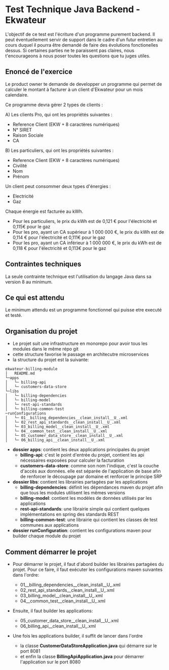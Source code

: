 # Test Technique Java Backend - Ekwateur

L'objectif de ce test est l'écriture d'un programme purement backend. Il peut éventuellement servir de support dans le cadre 
d'un futur entretien au cours duquel il pourra être demandé de faire des évolutions fonctionelles dessus. Si certaines parties
ne te paraissent pas claires, nous t'encourageons à nous poser toutes les questions que tu juges utiles.

## Enoncé de l'exercice
Le product owner te demande de developper un programme qui permet de calculer le montant à facturer à un client d'Ekwateur pour 
un mois calendaire.

Ce programme devra gérer 2 types de clients :

A) Les clients Pro, qui ont les propriétés suivantes :
- Reference Client (EKW + 8 caractères numériques)
- N° SIRET
- Raison Sociale
- CA

B) Les particuliers, qui ont les propriétés suivantes :
- Reference Client (EKW + 8 caractères numériques)
- Civilité
- Nom
- Prénom

Un client peut consommer deux types d'énergies :
- Electricité
- Gaz

Chaque énergie est facturée au kWh.
- Pour les particuliers, le prix du kWh est de 0,121 € pour l'électricité et 0,115€ pour le gaz
- Pour les pro, ayant un CA supérieur à 1 000 000 €, le prix du kWh est de 0,114 € pour l'électricité et 0,111€ pour le gaz
- Pour les pro, ayant un CA inférieur à 1 000 000 €, le prix du kWh est de 0,118 € pour l'électricité et 0,113€ pour le gaz

## Contraintes techniques
La seule contrainte technique est l'utilisation du langage Java dans sa version 8 au minimum.

## Ce qui est attendu
Le minimum attendu est un programme fonctionnel qui puisse etre executé et testé.

## Organisation du projet
- Le projet suit une infrastructure en monorepo pour avoir tous les modules dans le même répo git
- cette structure favorise le passage en architecutre microservices
- la structure du projet est la suivante:
```
ekwateur-billing-module
│   README.md
└─apps
│   └─ billing-api
│   └─ customers-data-store
└─libs
│   └─ billing-dependencies
│   └─ billing-model
│   └─ rest-api-standards
│   └─ billing-common-test
─runConfigurations
│   └─ 01__billing_dependencies__clean_install__U_.xml
│   └─ 02_rest_api_standards__clean_install__U_.xml
│   └─ 03_billing_model__clean_install__U_.xml
│   └─ 04__common_test__clean_install__U_.xml
│   └─ 05_customer_data_store__clean_install__U_.xml
│   └─ 06_billing_api__clean_install__U_.xml
```
- **dossier apps**: contient les deux applications principales du projet 
  - **billing-api**: c'est le point d'entrée du projet, contient les api nécessaires exposées pour calculer la facturation
  - **customers-data-store**: comme son nom l'indique, c'est la couche d'accès aux données. elle est séparée de l'application de base afin de renforcer le découpage par domaine et renforcer le principe SRP 
- **dossier libs**: contient les librairies partagées par les applications
  - **billing-dependencies**: définit les dépendances maven du projet afin que tous les modules utilisent les mêmes versions
  - **billing-model**: contient les modèles de données utilisés par les applications
  - **rest-api-standards**: une librairie simple qui contient quelques implémentations en spring des standards REST
  - **billing-common-test**: une librairie qui contient les classes de test communes aux applications
 - **dossier runConfiguration**: contient les configurations maven pour builder chaque module du projet

## Comment démarrer le projet
- Pour démarrer le projet, il faut d'abord builder les librairies partagées du projet.
 Pour ce faire, il faut exécuter les configurations maven suivantes dans l'ordre:
  - 01__billing_dependencies__clean_install__U_.xml
  - 02_rest_api_standards__clean_install__U_.xml
  - 03_billing_model__clean_install__U_.xml
  - 04__common_test__clean_install__U_.xml
- Ensuite, il faut builder les applications:
  - 05_customer_data_store__clean_install__U_.xml
  - 06_billing_api__clean_install__U_.xml


- Une fois les applications builder, il suffit de lancer dans l'ordre
  - la classe **CustomerDataStoreApplication.java** qui démarre sur le port 8081
  - et enfin la classe **BillingApiApplication.java** pour démarrer l'application sur le port 8080

  
